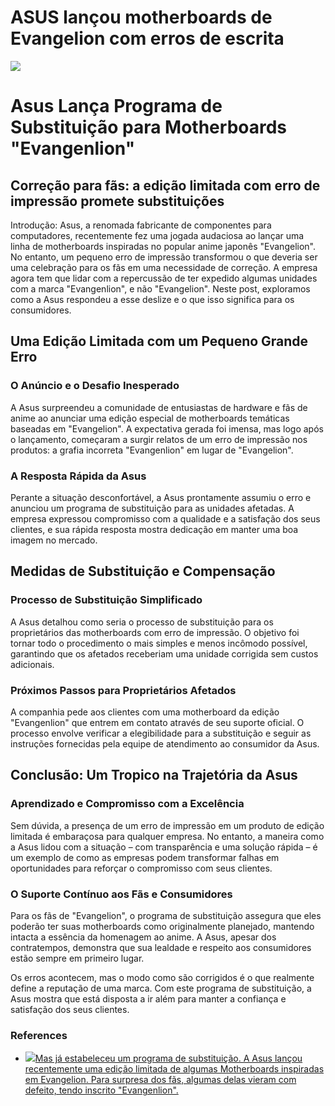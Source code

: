 # ASUS lançou motherboards de Evangelion com erros de escrita

![](https://oaidalleapiprodscus.blob.core.windows.net/private/org-gXPbBm0AsUo5a4CtQGiKlNGU/user-w6ZkVLVP9InJi6KkAr5kPeie/img-JksAOb4SjyoScfKjnv9eUNBx.png?st=2023-11-21T08%3A00%3A36Z&se=2023-11-21T10%3A00%3A36Z&sp=r&sv=2021-08-06&sr=b&rscd=inline&rsct=image/png&skoid=6aaadede-4fb3-4698-a8f6-684d7786b067&sktid=a48cca56-e6da-484e-a814-9c849652bcb3&skt=2023-11-20T20%3A17%3A29Z&ske=2023-11-21T20%3A17%3A29Z&sks=b&skv=2021-08-06&sig=9LJAhIeTgdH8G4dNQ3Ad2UOMfEjgsII9m9p41%2BXgJUM%3D)

# Asus Lança Programa de Substituição para Motherboards "Evangenlion"

## Correção para fãs: a edição limitada com erro de impressão promete substituições

Introdução: Asus, a renomada fabricante de componentes para computadores, recentemente fez uma jogada audaciosa ao lançar uma linha de motherboards inspiradas no popular anime japonês "Evangelion". No entanto, um pequeno erro de impressão transformou o que deveria ser uma celebração para os fãs em uma necessidade de correção. A empresa agora tem que lidar com a repercussão de ter expedido algumas unidades com a marca "Evangenlion", e não "Evangelion". Neste post, exploramos como a Asus respondeu a esse deslize e o que isso significa para os consumidores.

## Uma Edição Limitada com um Pequeno Grande Erro

### O Anúncio e o Desafio Inesperado

A Asus surpreendeu a comunidade de entusiastas de hardware e fãs de anime ao anunciar uma edição especial de motherboards temáticas baseadas em "Evangelion". A expectativa gerada foi imensa, mas logo após o lançamento, começaram a surgir relatos de um erro de impressão nos produtos: a grafia incorreta "Evangenlion" em lugar de "Evangelion". 

### A Resposta Rápida da Asus

Perante a situação desconfortável, a Asus prontamente assumiu o erro e anunciou um programa de substituição para as unidades afetadas. A empresa expressou compromisso com a qualidade e a satisfação dos seus clientes, e sua rápida resposta mostra dedicação em manter uma boa imagem no mercado.

## Medidas de Substituição e Compensação

### Processo de Substituição Simplificado

A Asus detalhou como seria o processo de substituição para os proprietários das motherboards com erro de impressão. O objetivo foi tornar todo o procedimento o mais simples e menos incômodo possível, garantindo que os afetados receberiam uma unidade corrigida sem custos adicionais.

### Próximos Passos para Proprietários Afetados

A companhia pede aos clientes com uma motherboard da edição "Evangenlion" que entrem em contato através de seu suporte oficial. O processo envolve verificar a elegibilidade para a substituição e seguir as instruções fornecidas pela equipe de atendimento ao consumidor da Asus.

## Conclusão: Um Tropico na Trajetória da Asus

### Aprendizado e Compromisso com a Excelência

Sem dúvida, a presença de um erro de impressão em um produto de edição limitada é embaraçosa para qualquer empresa. No entanto, a maneira como a Asus lidou com a situação – com transparência e uma solução rápida – é um exemplo de como as empresas podem transformar falhas em oportunidades para reforçar o compromisso com seus clientes.

### O Suporte Contínuo aos Fãs e Consumidores

Para os fãs de "Evangelion", o programa de substituição assegura que eles poderão ter suas motherboards como originalmente planejado, mantendo intacta a essência da homenagem ao anime. A Asus, apesar dos contratempos, demonstra que sua lealdade e respeito aos consumidores estão sempre em primeiro lugar.

Os erros acontecem, mas o modo como são corrigidos é o que realmente define a reputação de uma marca. Com este programa de substituição, a Asus mostra que está disposta a ir além para manter a confiança e satisfação dos seus clientes.

### References

* [![](https://sm.ign.com/t/ign_pt/news/a/asus-offer/asus-offers-replacement-program-after-sending-out-misprinted_135k.640.jpg)Mas já estabeleceu um programa de substituição. A Asus lançou recentemente uma edição limitada de algumas Motherboards inspiradas em Evangelion. Para surpresa dos fãs, algumas delas vieram com defeito, tendo inscrito "Evangenlion".](https://pt.ign.com/neon-genesis-evangelion-1/132635/news/asus-lancou-motherboards-de-evangelion-com-erros-de-escrita)